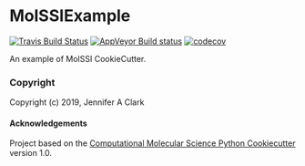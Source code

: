 MolSSIExample
==============================
[//]: # (Badges)
[![Travis Build Status](https://travis-ci.org/REPLACE_WITH_OWNER_ACCOUNT/MolSSIExample.png)](https://travis-ci.org/REPLACE_WITH_OWNER_ACCOUNT/MolSSIExample)
[![AppVeyor Build status](https://ci.appveyor.com/api/projects/status/REPLACE_WITH_APPVEYOR_LINK/branch/master?svg=true)](https://ci.appveyor.com/project/REPLACE_WITH_OWNER_ACCOUNT/MolSSIExample/branch/master)
[![codecov](https://codecov.io/gh/REPLACE_WITH_OWNER_ACCOUNT/MolSSIExample/branch/master/graph/badge.svg)](https://codecov.io/gh/REPLACE_WITH_OWNER_ACCOUNT/MolSSIExample/branch/master)

An example of MolSSI CookieCutter.

### Copyright

Copyright (c) 2019, Jennifer A Clark


#### Acknowledgements
 
Project based on the 
[Computational Molecular Science Python Cookiecutter](https://github.com/molssi/cookiecutter-cms) version 1.0.
